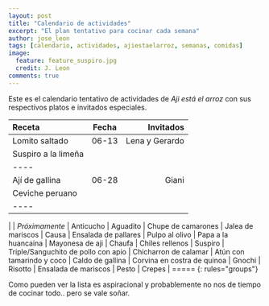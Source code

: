 ```yaml
---
layout: post
title: "Calendario de actividades"
excerpt: "El plan tentativo para cocinar cada semana"
author: jose_leon
tags: [calendario, actividades, ajiestaelarroz, semanas, comidas]
image:
  feature: feature_suspiro.jpg
  credit: J. Leon
comments: true
---
```

Este es el calendario tentativo de actividades de _Aji está el arroz_ con sus respectivos platos e invitados especiales. 


| Receta | Fecha | Invitados |
|:--------|:-------:|--------:|
| Lomito saltado        | 06-13   | Lena y Gerardo   |
| Suspiro a la limeña   |    |    |
|----
| Ají de gallina        | 06-28   | Giani   |
| Ceviche peruano       |    |    |
|----
| 
| _Próximamente_
| Anticucho
| Aguadito
| Chupe de camarones
| Jalea de mariscos
| Causa
| Ensalada de pallares
| Pulpo al olivo
| Papa a la huancaina
| Mayonesa de aji
| Chaufa
| Chiles rellenos
| Suspiro
| Triple/Sanguchito de pollo con apio
| Chicharron de calamar
| Atún con tamarindo y coco
| Caldo de gallina
| Corvina en costra de quinoa
| Gnochi
| Risotto
| Ensalada de mariscos
| Pesto
| Crepes
| =====
{: rules="groups"}

Como pueden ver la lista es aspiracional y probablemente no nos de tiempo de cocinar todo.. pero se vale soñar.